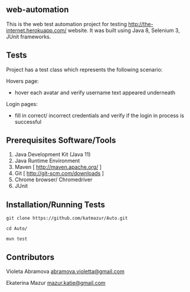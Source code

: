 ## web-automation

This is the web test automation project for testing http://the-internet.herokuapp.com/ website. It was built using Java 8, Selenium 3, JUnit frameworks.

## Tests

Project has a test class which represents the following scenario:
  
 Hovers page:
  * hover each avatar and verify username text appeared underneath 

  Login pages:
  * fill in correct/ incorrect credentials and verify if the login in process is successful


## Prerequisites Software/Tools

1. Java Development Kit (Java 11)
2. Java Runtime Environment
3. Maven [ http://maven.apache.org/ ]
4. Git [ http://git-scm.com/downloads ]
5. Chrome browser/ Chromedriver
6. JUnit

## Installation/Running Tests

`git clone https://github.com/katmazur/Auto.git`

`cd Auto/`

`mvn test`

## Contributors

Violeta Abramova abramova.violetta@gmail.com

Ekaterina Mazur mazur.katie@gmail.com
